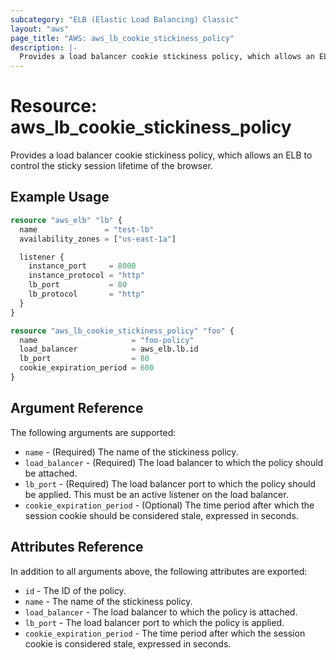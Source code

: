```yaml
---
subcategory: "ELB (Elastic Load Balancing) Classic"
layout: "aws"
page_title: "AWS: aws_lb_cookie_stickiness_policy"
description: |-
  Provides a load balancer cookie stickiness policy, which allows an ELB to control the sticky session lifetime of the browser.
---
```


# Resource: aws_lb_cookie_stickiness_policy

Provides a load balancer cookie stickiness policy, which allows an ELB to control the sticky session lifetime of the browser.

## Example Usage

```terraform
resource "aws_elb" "lb" {
  name               = "test-lb"
  availability_zones = ["us-east-1a"]

  listener {
    instance_port     = 8000
    instance_protocol = "http"
    lb_port           = 80
    lb_protocol       = "http"
  }
}

resource "aws_lb_cookie_stickiness_policy" "foo" {
  name                     = "foo-policy"
  load_balancer            = aws_elb.lb.id
  lb_port                  = 80
  cookie_expiration_period = 600
}
```

## Argument Reference

The following arguments are supported:

* `name` - (Required) The name of the stickiness policy.
* `load_balancer` - (Required) The load balancer to which the policy
  should be attached.
* `lb_port` - (Required) The load balancer port to which the policy
  should be applied. This must be an active listener on the load
balancer.
* `cookie_expiration_period` - (Optional) The time period after which
  the session cookie should be considered stale, expressed in seconds.

## Attributes Reference

In addition to all arguments above, the following attributes are exported:

* `id` - The ID of the policy.
* `name` - The name of the stickiness policy.
* `load_balancer` - The load balancer to which the policy is attached.
* `lb_port` - The load balancer port to which the policy is applied.
* `cookie_expiration_period` - The time period after which the session cookie is considered stale, expressed in seconds.
